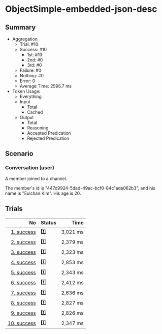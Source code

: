 # ObjectSimple-embedded-json-desc
## Summary
  - Aggregation
    - Trial: #10
    - Success: #10
      - 1st: #10
      - 2nd: #0
      - 3rd: #0
    - Failure: #0
    - Nothing: #0
    - Error: 0
    - Average Time: 2596.7 ms
  - Token Usage:
    - Everything
    - Input
      - Total
      - Cached
    - Output
      - Total
      - Reasoning
      - Accepted Predication
      - Rejected Predication

## Scenario
### Conversation (user)
A member joined to a channel.

The member's id is "447d9924-5dad-49ac-bcf0-84c1ada062b3",
and his name is "Eulchan Kim". His age is 20.

## Trials
No | Status | Time
---:|:-------|------:
[1. success](./trials/1.success.json) | 1️⃣ | 3,021 ms
[2. success](./trials/2.success.json) | 1️⃣ | 2,379 ms
[3. success](./trials/3.success.json) | 1️⃣ | 2,323 ms
[4. success](./trials/4.success.json) | 1️⃣ | 2,853 ms
[5. success](./trials/5.success.json) | 1️⃣ | 2,343 ms
[6. success](./trials/6.success.json) | 1️⃣ | 2,412 ms
[7. success](./trials/7.success.json) | 1️⃣ | 2,636 ms
[8. success](./trials/8.success.json) | 1️⃣ | 2,827 ms
[9. success](./trials/9.success.json) | 1️⃣ | 2,826 ms
[10. success](./trials/10.success.json) | 1️⃣ | 2,347 ms